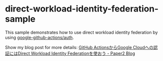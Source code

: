 # direct-workload-identity-federation-sample
This sample demonstrates how to use direct workload identity federation by using [google-github-actions/auth](https://github.com/google-github-actions/auth).

Show my blog post for more details: [GitHub ActionsからGoogle Cloudへの認証にはDirect Workload Identity Federationを使おう - Paper2 Blog](https://paper2.hatenablog.com/entry/2024/06/29/143947?_gl=1*o5z0bk*_gcl_au*MTA2MzE5MDA0Ni4xNzE0MTc2NjEz)